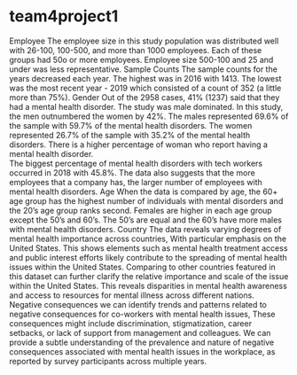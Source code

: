 # team4project1
Employee 
The employee size in this study population was distributed well with 26-100, 100-500, and 
more than 1000 employees. Each of these groups had 50o or more employees. Employee 
size 500-100 and 25 and under was less representative. 
Sample Counts 
The sample counts for the years decreased each year. The highest was in 2016 with 1413. 
The lowest was the most recent year - 2019 which consisted of a count of 352 (a little more 
than 75%). 
Gender 
Out of the 2958 cases, 41%  (1237) said that they had a mental health disorder. The study 
was male dominated. In this study, the men outnumbered the women by 42%. The males 
represented 69.6% of the sample with 59.7% of the mental health disorders. The women 
represented 26.7% of the sample with 35.2% of the mental health disorders. There is a 
higher percentage of woman who report having a mental health disorder.  
The biggest percentage of mental health disorders with tech workers occurred in 2018 with 
45.8%. The data also suggests that the more employees that a company has, the larger 
number of employees with mental health disorders. 
Age 
When the data is compared by age, the 60+ age group has the highest number of 
individuals with mental disorders and the 20’s age group ranks second. Females are higher 
in each age group except the 50’s and 60’s. The 50’s are equal and the 60’s have more 
males with mental health disorders. 
Country 
The data reveals varying degrees of mental health importance across countries, With 
particular emphasis on the United States. This shows elements such as mental health 
treatment access and public interest efforts likely contribute to the spreading of mental 
health issues within the United States. Comparing to other countries featured in this 
dataset can further clarify the relative importance and scale of the issue within the 
United States. This reveals disparities in mental health awareness and access to 
resources for mental illness across different nations. 
Negative consequences 
we can identify trends and patterns related to negative consequences for co-workers 
with mental health issues, These consequences might include discrimination, 
stigmatization, career setbacks, or lack of support from management and colleagues. 
We can provide a subtle understanding of the prevalence and nature of negative 
consequences associated with mental health issues in the workplace, as reported by 
survey participants across multiple years. 
